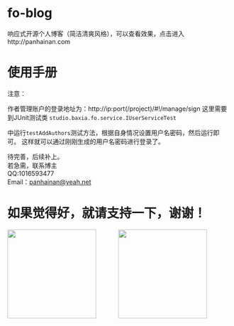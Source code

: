 # fo-blog
响应式开源个人博客（简洁清爽风格），可以查看效果，点击进入http://panhainan.com
# 使用手册

注意：

作者管理账户的登录地址为：http://ip:port(/project)/#!/manage/sign
这里需要到JUnit测试类
```studio.baxia.fo.service.IUserServiceTest```

中运行`testAddAuthors`测试方法，根据自身情况设置用户名密码，然后运行即可。
这样就可以通过刚刚生成的用户名密码进行登录了。




待完善，后续补上。  
若急需，联系博主    
QQ:1016593477    
Email：panhainan@yeah.net  


# 如果觉得好，就请支持一下，谢谢！  

<div>
<div  style="float:left;"><img src="http://onxe6sbvc.bkt.clouddn.com/alpay.jpg" width="200px"></img></div>

<div  style="float:left;margin-left:50px"><img src="http://onxe6sbvc.bkt.clouddn.com/wxpay.png" width="200px" ></img></div>

</div>
